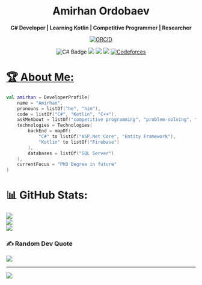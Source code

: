 <h1 align="center">Amirhan Ordobaev</h1>
<p align="center">
  <b>C# Developer | Learning Kotlin | Competitive Programmer | Researcher</b>
</p>
<p align="center">
  <a href="https://orcid.org/0009-0008-2713-3539" target="_blank">
    <img src="https://img.shields.io/badge/ORCID-0009--0008--2713--3539-A6CE39?style=for-the-badge&logo=orcid&logoColor=white" alt="ORCID">
  </a>
</p>
<p align="center">
  <img src="https://img.shields.io/badge/C%23-%2368217A?style=for-the-badge&logo=c-sharp&logoColor=white" alt="C# Badge">
  <img src="https://img.shields.io/badge/C%2B%2B-%2300599C.svg?style=for-the-badge&logo=c%2B%2B&logoColor=white">
  <img src="https://img.shields.io/badge/Kotlin-%237F52FF.svg?style=for-the-badge&logo=kotlin&logoColor=white">
  <img src="https://img.shields.io/badge/ICPC-%230092CC.svg?style=for-the-badge&logo=codeforces&logoColor=white">
  <a href="https://codeforces.com/profile/amirhanordobaev" target="_blank">
    <img src="https://img.shields.io/badge/Codeforces-007ACC?style=for-the-badge&logo=codeforces&logoColor=white" alt="Codeforces">
</p>
    
# 🏆 About Me:

```Kotlin
val amirhan = DeveloperProfile(
    name = "Amirhan",
    pronouns = listOf("he", "him"),
    code = listOf("C#", "Kotlin", "C++"),
    askMeAbout = listOf("competitive programming", "problem-solving", "researching"),
    technologies = Technologies(
        backEnd = mapOf(
            "C#" to listOf("ASP.Net Core", "Entity Framework"),
            "Kotlin" to listOf("Firebase")
        ),
        databases = listOf("SQL Server")
    ),
    currentFocus = "PhD Degree in future"
)
```
# 📊 GitHub Stats:
![](https://github-readme-stats.vercel.app/api?username=Heartspell&theme=catppuccin_mocha&hide_border=false&include_all_commits=true&count_private=true)<br/>
![](https://nirzak-streak-stats.vercel.app/?user=Heartspell&theme=catppuccin_mocha&hide_border=false)<br/>
![](https://github-readme-stats.vercel.app/api/top-langs/?username=Heartspell&theme=catppuccin_mocha&hide_border=false&include_all_commits=true&count_private=true&layout=compact)

### ✍️ Random Dev Quote
![](https://quotes-github-readme.vercel.app/api?type=horizontal&theme=tokyonight)

---
[![](https://visitcount.itsvg.in/api?id=Heartspell&icon=2&color=0)](https://visitcount.itsvg.in)

<!-- Proudly created with GPRM ( https://gprm.itsvg.in ) -->
